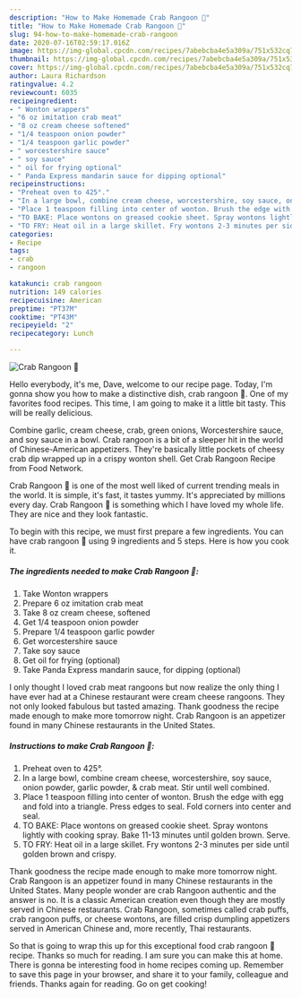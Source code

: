 ```yaml
---
description: "How to Make Homemade Crab Rangoon 🦀"
title: "How to Make Homemade Crab Rangoon 🦀"
slug: 94-how-to-make-homemade-crab-rangoon
date: 2020-07-16T02:59:17.016Z
image: https://img-global.cpcdn.com/recipes/7abebcba4e5a309a/751x532cq70/crab-rangoon-🦀-recipe-main-photo.jpg
thumbnail: https://img-global.cpcdn.com/recipes/7abebcba4e5a309a/751x532cq70/crab-rangoon-🦀-recipe-main-photo.jpg
cover: https://img-global.cpcdn.com/recipes/7abebcba4e5a309a/751x532cq70/crab-rangoon-🦀-recipe-main-photo.jpg
author: Laura Richardson
ratingvalue: 4.2
reviewcount: 6035
recipeingredient:
- " Wonton wrappers"
- "6 oz imitation crab meat"
- "8 oz cream cheese softened"
- "1/4 teaspoon onion powder"
- "1/4 teaspoon garlic powder"
- " worcestershire sauce"
- " soy sauce"
- " oil for frying optional"
- " Panda Express mandarin sauce for dipping optional"
recipeinstructions:
- "Preheat oven to 425°."
- "In a large bowl, combine cream cheese, worcestershire, soy sauce, onion powder, garlic powder, &amp; crab meat. Stir until well combined."
- "Place 1 teaspoon filling into center of wonton. Brush the edge with egg and fold into a triangle. Press edges to seal. Fold corners into center and seal."
- "TO BAKE: Place wontons on greased cookie sheet. Spray wontons lightly with cooking spray. Bake 11-13 minutes until golden brown. Serve."
- "TO FRY: Heat oil in a large skillet. Fry wontons 2-3 minutes per side until golden brown and crispy."
categories:
- Recipe
tags:
- crab
- rangoon

katakunci: crab rangoon 
nutrition: 149 calories
recipecuisine: American
preptime: "PT37M"
cooktime: "PT43M"
recipeyield: "2"
recipecategory: Lunch

---
```



![Crab Rangoon 🦀](https://img-global.cpcdn.com/recipes/7abebcba4e5a309a/751x532cq70/crab-rangoon-🦀-recipe-main-photo.jpg)

Hello everybody, it's me, Dave, welcome to our recipe page. Today, I'm gonna show you how to make a distinctive dish, crab rangoon 🦀. One of my favorites food recipes. This time, I am going to make it a little bit tasty. This will be really delicious.

Combine garlic, cream cheese, crab, green onions, Worcestershire sauce, and soy sauce in a bowl. Crab rangoon is a bit of a sleeper hit in the world of Chinese-American appetizers. They&#39;re basically little pockets of cheesy crab dip wrapped up in a crispy wonton shell. Get Crab Rangoon Recipe from Food Network.

Crab Rangoon 🦀 is one of the most well liked of current trending meals in the world. It is simple, it's fast, it tastes yummy. It's appreciated by millions every day. Crab Rangoon 🦀 is something which I have loved my whole life. They are nice and they look fantastic.


To begin with this recipe, we must first prepare a few ingredients. You can have crab rangoon 🦀 using 9 ingredients and 5 steps. Here is how you cook it.

<!--inarticleads1-->

##### The ingredients needed to make Crab Rangoon 🦀:

1. Take  Wonton wrappers
1. Prepare 6 oz imitation crab meat
1. Take 8 oz cream cheese, softened
1. Get 1/4 teaspoon onion powder
1. Prepare 1/4 teaspoon garlic powder
1. Get  worcestershire sauce
1. Take  soy sauce
1. Get  oil for frying (optional)
1. Take  Panda Express mandarin sauce, for dipping (optional)


I only thought I loved crab meat rangoons but now realize the only thing I have ever had at a Chinese restaurant were cream cheese rangoons. They not only looked fabulous but tasted amazing. Thank goodness the recipe made enough to make more tomorrow night. Crab Rangoon is an appetizer found in many Chinese restaurants in the United States. 

<!--inarticleads2-->

##### Instructions to make Crab Rangoon 🦀:

1. Preheat oven to 425°.
1. In a large bowl, combine cream cheese, worcestershire, soy sauce, onion powder, garlic powder, &amp; crab meat. Stir until well combined.
1. Place 1 teaspoon filling into center of wonton. Brush the edge with egg and fold into a triangle. Press edges to seal. Fold corners into center and seal.
1. TO BAKE: Place wontons on greased cookie sheet. Spray wontons lightly with cooking spray. Bake 11-13 minutes until golden brown. Serve.
1. TO FRY: Heat oil in a large skillet. Fry wontons 2-3 minutes per side until golden brown and crispy.


Thank goodness the recipe made enough to make more tomorrow night. Crab Rangoon is an appetizer found in many Chinese restaurants in the United States. Many people wonder are crab Rangoon authentic and the answer is no. It is a classic American creation even though they are mostly served in Chinese restaurants. Crab Rangoon, sometimes called crab puffs, crab rangoon puffs, or cheese wontons, are filled crisp dumpling appetizers served in American Chinese and, more recently, Thai restaurants. 

So that is going to wrap this up for this exceptional food crab rangoon 🦀 recipe. Thanks so much for reading. I am sure you can make this at home. There is gonna be interesting food in home recipes coming up. Remember to save this page in your browser, and share it to your family, colleague and friends. Thanks again for reading. Go on get cooking!
